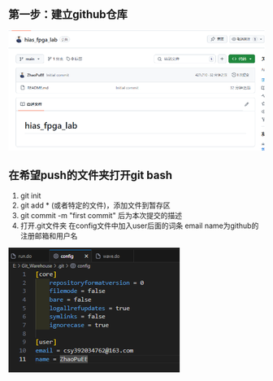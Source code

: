 ## 第一步：建立github仓库

![image-20240927171158104](git使用.assets/image-20240927171158104.png)

## 在希望push的文件夹打开git bash

1. git init
2. git add * (或者特定的文件)，添加文件到暂存区
3. git commit -m "first commit" 后为本次提交的描述
4.  打开.git文件夹 在config文件中加入user后面的词条 email name为github的注册邮箱和用户名

![image-20240927171911414](git使用.assets/image-20240927171911414.png)